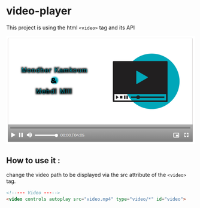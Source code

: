 # video-player
This project is using the html `<video>` tag and its API

![VideoPlayer](VideoPlayer.png)

## How to use it :
change the video path to be displayed via the src attribute of the `<video>` tag.
  
```html
<!----- Video ----->
<video controls autoplay src="video.mp4" type="video/*" id="video">
```
